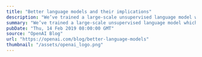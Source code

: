 ```yaml
---
title: "Better language models and their implications"
description: "We’ve trained a large-scale unsupervised language model which generates coherent paragraphs of text, achieves state-of-the-art performance on many language modeling benchmarks, and performs rudimentary reading comprehension, machine translation, question answering, and summarization—all without task-specific training."
summary: "We’ve trained a large-scale unsupervised language model which generates coherent paragraphs of text, achieves state-of-the-art performance on many language modeling benchmarks, and performs rudimentary reading comprehension, machine translation, question answering, and summarization—all without task-specific training."
pubDate: "Thu, 14 Feb 2019 08:00:00 GMT"
source: "OpenAI Blog"
url: "https://openai.com/blog/better-language-models"
thumbnail: "/assets/openai_logo.png"
---
```


